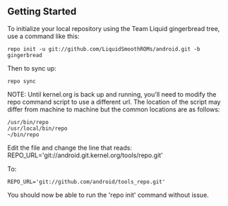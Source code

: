 Getting Started
---------------

To initialize your local repository using the Team Liquid gingerbread tree, use a command like this:

    repo init -u git://github.com/LiquidSmoothROMs/android.git -b gingerbread

Then to sync up:

    repo sync

NOTE:
Until kernel.org is back up and running, you'll need to modify the repo command script to use
a different url.
The location of the script may differ from machine to machine but the common locations are as follows:

    /usr/bin/repo
    /usr/local/bin/repo
    ~/bin/repo

Edit the file and change the line that reads:
    REPO_URL='git://android.git.kernel.org/tools/repo.git'

To:

    REPO_URL='git://github.com/android/tools_repo.git'

You should now be able to run the 'repo init' command without issue.

